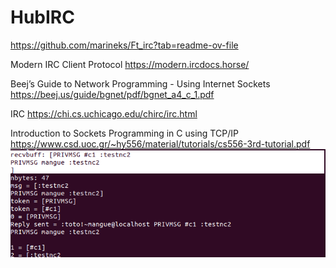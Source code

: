 # HubIRC

https://github.com/marineks/Ft_irc?tab=readme-ov-file

Modern IRC Client Protocol
https://modern.ircdocs.horse/

Beej’s Guide to Network Programming - Using Internet Sockets
https://beej.us/guide/bgnet/pdf/bgnet_a4_c_1.pdf

IRC
https://chi.cs.uchicago.edu/chirc/irc.html

Introduction to Sockets Programming in C using TCP/IP
https://www.csd.uoc.gr/~hy556/material/tutorials/cs556-3rd-tutorial.pdf
![alt text](image-1.png)